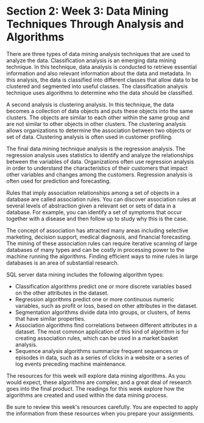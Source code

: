 # Section 2: Week 3: Data Mining Techniques Through Analysis and Algorithms

There are three types of data mining analysis techniques that are used to analyze the data. Classification analysis is an emerging data mining technique. In this technique, data analysis is conducted to retrieve essential information and also relevant information about the data and metadata. In this analysis, the data is classified into different classes that allow data to be clustered and segmented into useful classes. The classification analysis technique uses algorithms to determine who the data should be classified.

A second analysis is clustering analysis. In this technique, the data becomes a collection of data objects and puts these objects into the same clusters. The objects are similar to each other within the same group and are not similar to other objects in other clusters. The clustering analysis allows organizations to determine the association between two objects or set of data. Clustering analysis is often used in customer profiling.

The final data mining technique analysis is the regression analysis. The regression analysis uses statistics to identify and analyze the relationships between the variables of data. Organizations often use regression analysis in order to understand the characteristics of their customers that impact other variables and changes among the customers. Regression analysis is often used for prediction and forecasting.

Rules that imply association relationships among a set of objects in a database are called association rules. You can discover association rules at several levels of abstraction given a relevant set or sets of data in a database. For example, you can identify a set of symptoms that occur together with a disease and then follow up to study why this is the case.

The concept of association has attracted many areas including selective marketing, decision support, medical diagnosis, and financial forecasting. The mining of these association rules can require iterative scanning of large databases of many types and can be costly in processing power to the machine running the algorithms. Finding efficient ways to mine rules in large databases is an area of substantial research.

SQL server data mining includes the following algorithm types:

- Classification algorithms predict one or more discrete variables based on the other attributes in the dataset.
- Regression algorithms predict one or more continuous numeric variables, such as profit or loss, based on other attributes in the dataset.
- Segmentation algorithms divide data into groups, or clusters, of items that have similar properties.
- Association algorithms find correlations between different attributes in a dataset. The most common application of this kind of algorithm is for creating association rules, which can be used in a market basket analysis.
- Sequence analysis algorithms summarize frequent sequences or episodes in data, such as a series of clicks in a website or a series of log events preceding machine maintenance.

The resources for this week will explore data mining algorithms. As you would expect, these algorithms are complex; and a great deal of research goes into the final product. The readings for this week explore how the algorithms are created and used within the data mining process.

Be sure to review this week's resources carefully. You are expected to apply the information from these resources when you prepare your assignments.
